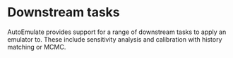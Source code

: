 # Downstream tasks

AutoEmulate provides support for a range of downstream tasks to apply an emulator to. These include sensitivity analysis and calibration with history matching or MCMC.